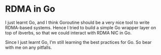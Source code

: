 # RDMA in Go

I just learnt Go,
and I think Goroutine should be a very nice tool to write RDMA-based systems.
Hence I tried to build a simple Go wrapper layer on top of ibverbs,
so that we could interact with RDMA NIC in Go.


Since I just learnt Go, I'm still learning the best practices for Go.
So bear with me on any pitfalls.
